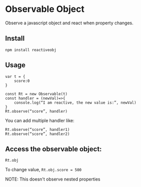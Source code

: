 # Observable Object
Observe a javascript object and react when property changes.

## Install  
`npm install reactiveobj`

## Usage  

```
var t = {
    score:0
}

const Rt = new Observable(t)
const handler = (newVal)=>{
    console.log(“I am reactive, the new value is:”, newVal)
}
Rt.observe(“score”, handler)
```

You can add multiple handler like:
```
Rt.observe(“score”, handler1)
Rt.observe(“score”, handler2)
```

## Access the observable object:  
`Rt.obj`

To change value, `Rt.obj.score = 500`  


NOTE: This doesn't observe nested properties
